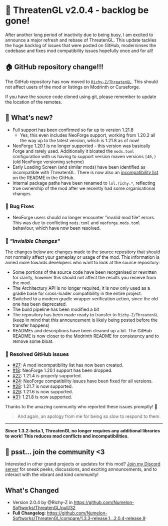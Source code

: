 # 🎉 ThreatenGL v2.0.4 - backlog be gone!

After another long period of inactivity due to being busy, I am excited to announce a major refresh and rebase of ThreatenGL. This update tackles the huge backlog of issues that were posted on GitHub, moderninses the codebase and fixes mod compatibility issues hopefully once and for all!

## 🏠 GitHub repository change!!!
The GitHub repository has now moved to [`Richy-Z/ThreatenGL`](https://github.com/Richy-Z/ThreatenGL). This should not affect users of the mod or listings on Modrinth or Curseforge.

If you have the source code cloned using git, please remember to update the location of the remotes.

## 🤔 What's new?

- Full support has been confirmed so far up to version 1.21.8
    - Yes, this even includes NeoForge support, working from 1.20.2 all the way up to the latest version, which is 1.21.8 as of now!
- NeoForge 1.20.1 is no longer supported - this version was basically Forge and rarely used. Additionally it bloated the `mods.toml` configuration with us having to support version maven versions `[40,)` (old NeoForge versioning scheme)
- Early Loading Screen (and similar mods) have been identified as incompatible with ThreatenGL. There is now also an [incompatibility list](https://github.com/Richy-Z/ThreatenGL?tab=readme-ov-file#incompatibility-with-other-mods) on the README in the GitHub.
- Internal package paths have been renamed to `lol.richy.*`, reflecting true ownership of the mod after we recently had some organisational changes.

### 🐞 Bug Fixes

- NeoForge users should no longer encounter "invalid mod file" errors. This was due to conflicting `mods.toml` and `neoforge.mods.toml` behaviour, which have now been resolved.

### 👻  *"Invisible Changes"*

The changes below are changes made to the source repository that should not normally affect your gameplay or usage of the mod. This information is aimed more towards developers who want to look at the source repository:

- Some portions of the source code have been reorganised or rewritten for clarity, however this should not affect the results you receive from the mod.
- The Architectury API is no longer required, it is now only used as a gradle base for cross-loader compatibility in the entire project.
- Switched to a modern gradle wrapper verification action, since the old one has been deprecated.
- The build pipeline has been modified a bit
- The repository has been made ready to transfer to `Richy-Z/ThreatenGL` (keep in mind that this announcement is likely being posted before the transfer happens)
- READMEs and descriptions have been cleaned up a bit. The GitHub README is now closer to the Modrinth README for consistency and to remove some bloat.

### 📌 Resolved GitHub issues

- [#27](https://github.com/Numelon-Softworks/ThreatenGL/issues/27): A mod incompatibility list has now been created.
- [#18](https://github.com/Numelon-Softworks/ThreatenGL/issues/18): NeoForge 1.20.1 support has been dropped.
- [#22](https://github.com/Numelon-Softworks/ThreatenGL/issues/22): 1.21.4 is properly supported.
- [#24](https://github.com/Numelon-Softworks/ThreatenGL/issues/24): NeoForge compatibility issues have been fixed for all versions.
- [#28](https://github.com/Numelon-Softworks/ThreatenGL/issues/28): 1.21.7 is now supported.
- [#29](https://github.com/Numelon-Softworks/ThreatenGL/issues/29): 1.21.6 is now supported.
- [#31](https://github.com/Numelon-Softworks/ThreatenGL/issues/31): 1.21.8 is now supported.

Thanks to the amazing community who reported these issues promptly! 💖
> And again, an apology from me for being so slow to respond to them.

----------

**Since 1.3.2-beta.1, ThreatenGL no longer requires any additional libraries to work! This reduces mod conflicts and incompatibilities.**

## 💃 psst... join the community <3

Interested in other grand projects or updates for this mod? [Join my Discord server](https://discord.gg/eYEDsnKh2T) for sneak peeks, discussions, and exciting announcements, and to interact with the vibrant and kind community!

## What's Changed
* Version 2.0.4 by @Richy-Z in https://github.com/Numelon-Softworks/ThreatenGL/pull/32
* **Full Changelog**: https://github.com/Numelon-Softworks/ThreatenGL/compare/1.3.3-release.1...2.0.4-release.9